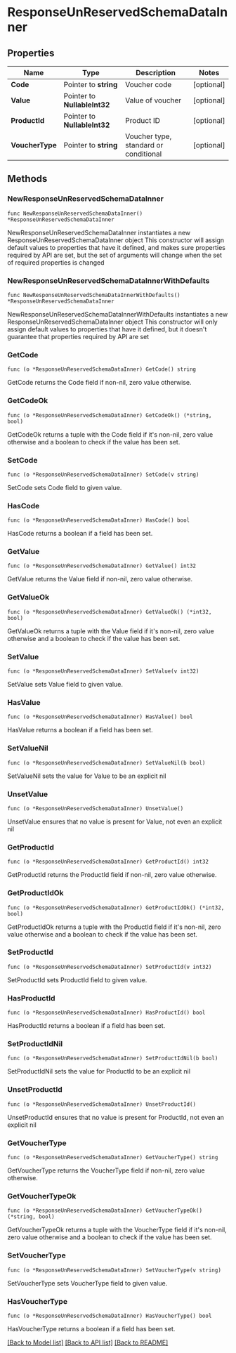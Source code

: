 # ResponseUnReservedSchemaDataInner

## Properties

Name | Type | Description | Notes
------------ | ------------- | ------------- | -------------
**Code** | Pointer to **string** | Voucher code | [optional] 
**Value** | Pointer to **NullableInt32** | Value of voucher | [optional] 
**ProductId** | Pointer to **NullableInt32** | Product ID | [optional] 
**VoucherType** | Pointer to **string** | Voucher type, standard or conditional | [optional] 

## Methods

### NewResponseUnReservedSchemaDataInner

`func NewResponseUnReservedSchemaDataInner() *ResponseUnReservedSchemaDataInner`

NewResponseUnReservedSchemaDataInner instantiates a new ResponseUnReservedSchemaDataInner object
This constructor will assign default values to properties that have it defined,
and makes sure properties required by API are set, but the set of arguments
will change when the set of required properties is changed

### NewResponseUnReservedSchemaDataInnerWithDefaults

`func NewResponseUnReservedSchemaDataInnerWithDefaults() *ResponseUnReservedSchemaDataInner`

NewResponseUnReservedSchemaDataInnerWithDefaults instantiates a new ResponseUnReservedSchemaDataInner object
This constructor will only assign default values to properties that have it defined,
but it doesn't guarantee that properties required by API are set

### GetCode

`func (o *ResponseUnReservedSchemaDataInner) GetCode() string`

GetCode returns the Code field if non-nil, zero value otherwise.

### GetCodeOk

`func (o *ResponseUnReservedSchemaDataInner) GetCodeOk() (*string, bool)`

GetCodeOk returns a tuple with the Code field if it's non-nil, zero value otherwise
and a boolean to check if the value has been set.

### SetCode

`func (o *ResponseUnReservedSchemaDataInner) SetCode(v string)`

SetCode sets Code field to given value.

### HasCode

`func (o *ResponseUnReservedSchemaDataInner) HasCode() bool`

HasCode returns a boolean if a field has been set.

### GetValue

`func (o *ResponseUnReservedSchemaDataInner) GetValue() int32`

GetValue returns the Value field if non-nil, zero value otherwise.

### GetValueOk

`func (o *ResponseUnReservedSchemaDataInner) GetValueOk() (*int32, bool)`

GetValueOk returns a tuple with the Value field if it's non-nil, zero value otherwise
and a boolean to check if the value has been set.

### SetValue

`func (o *ResponseUnReservedSchemaDataInner) SetValue(v int32)`

SetValue sets Value field to given value.

### HasValue

`func (o *ResponseUnReservedSchemaDataInner) HasValue() bool`

HasValue returns a boolean if a field has been set.

### SetValueNil

`func (o *ResponseUnReservedSchemaDataInner) SetValueNil(b bool)`

 SetValueNil sets the value for Value to be an explicit nil

### UnsetValue
`func (o *ResponseUnReservedSchemaDataInner) UnsetValue()`

UnsetValue ensures that no value is present for Value, not even an explicit nil
### GetProductId

`func (o *ResponseUnReservedSchemaDataInner) GetProductId() int32`

GetProductId returns the ProductId field if non-nil, zero value otherwise.

### GetProductIdOk

`func (o *ResponseUnReservedSchemaDataInner) GetProductIdOk() (*int32, bool)`

GetProductIdOk returns a tuple with the ProductId field if it's non-nil, zero value otherwise
and a boolean to check if the value has been set.

### SetProductId

`func (o *ResponseUnReservedSchemaDataInner) SetProductId(v int32)`

SetProductId sets ProductId field to given value.

### HasProductId

`func (o *ResponseUnReservedSchemaDataInner) HasProductId() bool`

HasProductId returns a boolean if a field has been set.

### SetProductIdNil

`func (o *ResponseUnReservedSchemaDataInner) SetProductIdNil(b bool)`

 SetProductIdNil sets the value for ProductId to be an explicit nil

### UnsetProductId
`func (o *ResponseUnReservedSchemaDataInner) UnsetProductId()`

UnsetProductId ensures that no value is present for ProductId, not even an explicit nil
### GetVoucherType

`func (o *ResponseUnReservedSchemaDataInner) GetVoucherType() string`

GetVoucherType returns the VoucherType field if non-nil, zero value otherwise.

### GetVoucherTypeOk

`func (o *ResponseUnReservedSchemaDataInner) GetVoucherTypeOk() (*string, bool)`

GetVoucherTypeOk returns a tuple with the VoucherType field if it's non-nil, zero value otherwise
and a boolean to check if the value has been set.

### SetVoucherType

`func (o *ResponseUnReservedSchemaDataInner) SetVoucherType(v string)`

SetVoucherType sets VoucherType field to given value.

### HasVoucherType

`func (o *ResponseUnReservedSchemaDataInner) HasVoucherType() bool`

HasVoucherType returns a boolean if a field has been set.


[[Back to Model list]](../README.md#documentation-for-models) [[Back to API list]](../README.md#documentation-for-api-endpoints) [[Back to README]](../README.md)


